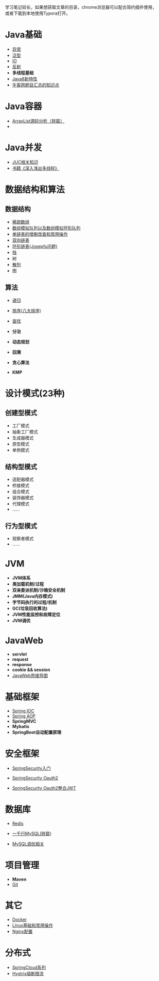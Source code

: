 学习笔记较长，如果想获取文章的目录，chrome浏览器可以配合简约插件使用，或者下载到本地使用Typora打开。

# Java基础

- [异常](https://github.com/Akangaroo/akangaroo/blob/master/akangaroo/Java%E5%9F%BA%E7%A1%80/%E5%BC%82%E5%B8%B8%E5%A4%84%E7%90%86.md)
- [泛型](https://github.com/Akangaroo/akangaroo/blob/master/akangaroo/Java%E5%9F%BA%E7%A1%80/%E6%B3%9B%E5%9E%8B.md)
- [IO](https://github.com/Akangaroo/akangaroo/blob/master/akangaroo/Java%E5%9F%BA%E7%A1%80/IO.md)
- [反射](https://github.com/Akangaroo/akangaroo/blob/master/akangaroo/Java%E5%9F%BA%E7%A1%80/%E5%8F%8D%E5%B0%84.md)
- **多线程基础**
- [Java8新特性](https://github.com/Akangaroo/akangaroo/blob/master/akangaroo/Java%E5%9F%BA%E7%A1%80/Java8%E6%96%B0%E7%89%B9%E6%80%A7.md)
- [牛客网题目汇总的知识点]()



# Java容器

- [ArrayList源码分析（转载）](https://blog.csdn.net/augfun/article/details/82323164)
- 

# Java并发

- [JUC相关知识](https://github.com/Akangaroo/akangaroo/blob/master/akangaroo/Java%E5%9F%BA%E7%A1%80/JUC.md)
- [书籍《深入浅出多线程》](http://concurrent.redspider.group/)



# 数据结构和算法

## 数据结构

- [稀疏数组](https://github.com/Akangaroo/akangaroo/blob/master/akangaroo/%E6%95%B0%E6%8D%AE%E7%BB%93%E6%9E%84%E5%92%8C%E7%AE%97%E6%B3%95(Java)/1_%E7%A8%80%E7%96%8F%E6%95%B0%E7%BB%84.md)
- [数组模拟队列以及数组模拟环形队列](https://github.com/Akangaroo/akangaroo/blob/master/akangaroo/%E6%95%B0%E6%8D%AE%E7%BB%93%E6%9E%84%E5%92%8C%E7%AE%97%E6%B3%95(Java)/2_%E9%98%9F%E5%88%97.md)
- [单链表的增删改查和常用操作](https://github.com/Akangaroo/akangaroo/blob/master/akangaroo/%E6%95%B0%E6%8D%AE%E7%BB%93%E6%9E%84%E5%92%8C%E7%AE%97%E6%B3%95(Java)/3_%E5%8D%95%E9%93%BE%E8%A1%A8.md)
- [双向链表](https://github.com/Akangaroo/akangaroo/blob/master/akangaroo/%E6%95%B0%E6%8D%AE%E7%BB%93%E6%9E%84%E5%92%8C%E7%AE%97%E6%B3%95(Java)/4_%E5%8F%8C%E5%90%91%E9%93%BE%E8%A1%A8.md)
- [环形链表(Josepfu问题)](https://github.com/Akangaroo/akangaroo/blob/master/akangaroo/%E6%95%B0%E6%8D%AE%E7%BB%93%E6%9E%84%E5%92%8C%E7%AE%97%E6%B3%95(Java)/5_%E7%8E%AF%E5%BD%A2%E9%93%BE%E8%A1%A8(Josepfu%E9%97%AE%E9%A2%98).md)
- [栈](https://github.com/Akangaroo/akangaroo/blob/master/akangaroo/%E6%95%B0%E6%8D%AE%E7%BB%93%E6%9E%84%E5%92%8C%E7%AE%97%E6%B3%95(Java)/6_%E6%A0%88.md)
- 树
- [散列](https://github.com/Akangaroo/akangaroo/blob/master/akangaroo/%E6%95%B0%E6%8D%AE%E7%BB%93%E6%9E%84%E5%92%8C%E7%AE%97%E6%B3%95(Java)/10_%E5%93%88%E5%B8%8C%E8%A1%A8.md)
- 图

## 算法

- [递归](https://github.com/Akangaroo/akangaroo/blob/master/akangaroo/%E6%95%B0%E6%8D%AE%E7%BB%93%E6%9E%84%E5%92%8C%E7%AE%97%E6%B3%95(Java)/7_%E9%80%92%E5%BD%92.md)

- [排序(八大排序)](https://github.com/Akangaroo/akangaroo/blob/master/akangaroo/%E6%95%B0%E6%8D%AE%E7%BB%93%E6%9E%84%E5%92%8C%E7%AE%97%E6%B3%95(Java)/8_%E6%8E%92%E5%BA%8F.md)
- [查找](https://github.com/Akangaroo/akangaroo/blob/master/akangaroo/%E6%95%B0%E6%8D%AE%E7%BB%93%E6%9E%84%E5%92%8C%E7%AE%97%E6%B3%95(Java)/9_%E6%9F%A5%E6%89%BE.md)
- **分治**
- **动态规划**
- **回溯**
- **贪心算法**
- **KMP**



# 设计模式(23种)

## 创建型模式

- 工厂模式
- 抽象工厂模式
- 生成器模式
- 原型模式
- 单例模式

## 结构型模式

- 适配器模式
- 桥接模式
- 组合模式
- 装饰器模式
- 代理模式
- ......

## 行为型模式

- 观察者模式
- ……



# JVM

- **JVM体系**
- **类加载机制/过程**
- **双亲委派机制/沙箱安全机制**
- **JMM(Java内存模式)**
- **字节码执行的过程/机制**
- **GC(垃圾回收算法)**
- **JVM性能监控和故障定位**
- **JVM调优**



# JavaWeb

- **servlet**
- **request**
- **response**
- **cookie && session**
- [JavaWeb思维导图](https://github.com/Akangaroo/akangaroo/blob/master/akangaroo/JavaWeb/JavaWeb.png)



# 基础框架

- [Spring IOC](https://github.com/Akangaroo/akangaroo/blob/master/akangaroo/Spring/Spring-IOC.md)
- [Spring AOP](https://github.com/Akangaroo/akangaroo/blob/master/akangaroo/Spring/Spring-AOP.md)
- **SpringMVC**
- **Mybatis**
- **SpringBoot自动配置原理**



# 安全框架

- [SpringSecurity入门](https://github.com/Akangaroo/akangaroo/blob/master/akangaroo/SpringSecurity/SpringSecurity.md)

- [SpringSecurity Oauth2](https://github.com/Akangaroo/akangaroo/blob/master/akangaroo/SpringSecurity/SpringSecurity%20Oauth2.md)

- [SpringSecurity Oauth2整合JWT](https://github.com/Akangaroo/akangaroo/blob/master/akangaroo/SpringSecurity/SpringSecurity%20Oauth2%E6%95%B4%E5%90%88JWT.md)

  

# 数据库

- [Redis](https://github.com/Akangaroo/akangaroo/blob/master/akangaroo/Redis/Redis.md)

- [一千行MySQL(转载)](https://github.com/Akangaroo/akangaroo/blob/master/akangaroo/MySQL/%E4%B8%80%E5%8D%83%E8%A1%8C%20MySQL%20%E5%AD%A6%E4%B9%A0%E7%AC%94%E8%AE%B0.md)

- [MySQL调优相关](https://github.com/Akangaroo/akangaroo/blob/master/akangaroo/MySQL/MySQL%E8%BF%9B%E9%98%B6.md)

  

# 项目管理

- **Maven**
- [Git](https://github.com/Akangaroo/akangaroo/blob/master/akangaroo/Git/Git.md)



# 其它

- [Docker](https://github.com/Akangaroo/akangaroo/blob/master/akangaroo/Docker/Docker.md)
- [Linux基础和常用操作](https://github.com/Akangaroo/akangaroo/blob/master/akangaroo/Linux/Linux.md)
- [Nginx配置](https://github.com/Akangaroo/akangaroo/blob/master/akangaroo/Nginx/Nginx.md)



# 分布式

- [SpringCloud系列](https://github.com/Akangaroo/akangaroo/blob/master/akangaroo/SpringCloud/SpringCloud.md)
- [Hystrix熔断限流](https://github.com/Akangaroo/akangaroo/blob/master/akangaroo/SpringCloud/Hystrix.md)

